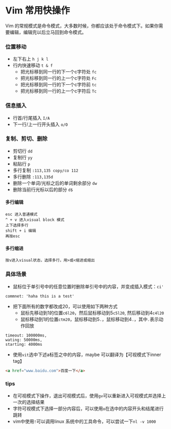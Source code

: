 # Vim 常用快操作
Vim 的常规模式是命令模式，大多数时候，你都应该处于命令模式下。如果你需要编辑，编辑完以后立马回到命令模式。

### 位置移动
- 左下右上 `h j k l`
- 行内快速移动 `t & f`
    - 把光标移到同一行的下一个c字符处 `fc`
    - 把光标移到同一行的上一个c字符处 `Fc`
    - 把光标移到同一行的下一个c字符前 `tc`
    - 把光标移到同一行的上一个c字符后 `Tc`

### 信息插入
- 行首/行尾插入 `I/A`
- 下一行/上一行开头插入 `o/O`

### 复制、剪切、删除
- 剪切行 `dd`
- 复制行 `yy`
- 粘贴行 `p`
- 多行复制 `:113,135 copy/co 112`
- 多行删除 `:113,135d`
- 删除一个单词/光标之后的单词剩余部分 `dw`
- 删除当前行光标以后的部分 `d$`


#### 多行编辑
```
esc 进入普通模式
^ + v 进入visual block 模式
上下选择多行
shift + i 编辑
再按esc
```
#### 多行缩进
```
按v进入visual状态，选择多行，用>或<缩进或缩出
```

### 具体场景
- 鼠标位于单引号中的任意位置时删除单引号中的内容，并变成插入模式：`ci'`
```
commnet: 'haha this is a test'
```
- 把下面所有的数字都改成20，可以使用如下两种方式
    - 鼠标先移动到1的位置`c6l20`，然后鼠标移动到5`c5l20`, 然后移动到4`c4l20`
    - 鼠标移动到1的位置`ctm20`，鼠标移动到5`.`，鼠标移动到4`.`，其中`.`表示动作回放
```
timeout: 100000ms,
wating: 50000ms,
starting: 4000ms
```
- 使用`vit`选中下述a标签之中的内容，maybe 可以翻译为【可视模式下inner tag】
```html
<a href="www.baidu.com">百度一下</a>
```

### tips
- 在可视模式下操作，退出可视模式后，使用`gv`可以重新进入可视模式并选择上一次的选择结果
- 字符可视模式下选择一部分内容后，可以使用`o`在选中的内容开头和结尾进行跳转
- vim中使用`!`可以调用linux 系统中的工具命令，可以尝试一下`nl -v 1000`


